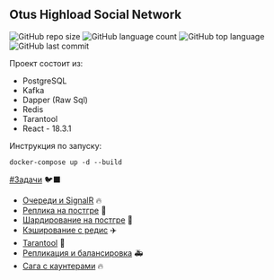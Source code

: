 ## Otus Highload Social Network
![GitHub repo size](https://img.shields.io/github/repo-size/olegtar83/OtusHomework?style=plastic)
![GitHub language count](https://img.shields.io/github/languages/count/olegtar83/OtusHomework?style=plastic)
![GitHub top language](https://img.shields.io/github/languages/top/olegtar83/OtusHomework?style=plastic) 
![GitHub last commit](https://img.shields.io/github/last-commit/olegtar83/OtusHomework?color=red&style=plastic)

Проект состоит из:
* PostgreSQL
* Kafka
* Dapper (Raw Sql)
* Redis
* Tarantool
* React - 18.3.1

Инструкция по запуску:
```
docker-compose up -d --build
```

[#Задачи](https://github.com/olegtar83/OtusHomework/tree/master/Reports) 🐦‍⬛

* [Очереди и SignalR](https://github.com/olegtar83/OtusHomework/tree/master/Reports/Queues) 🔥
* [Реплика на постгре](https://github.com/olegtar83/OtusHomework/tree/master/Reports/Replica) 👹
* [Шардирование на постгре](https://github.com/olegtar83/OtusHomework/tree/master/Reports/Sharding) 👹
* [Кэширование с редис](https://github.com/olegtar83/OtusHomework/tree/master/Reports/Cache) ✈️
* [Tarantool](https://github.com/olegtar83/OtusHomework/tree/master/Reports/Tarantool) 🎡
* [Репликация и балансировка](https://github.com/olegtar83/OtusHomework/tree/master/Reports/LoadBalancing) 🚑
* [Сага с каунтерами](https://github.com/olegtar83/OtusHomework/tree/master/Reports/Saga) 🔥

  

<!--<img src="https://api.visitorbadge.io/api/VisitorHit?user=olegtar83&repo=OtusHomework&countColor=%237B1E7A" />-->

